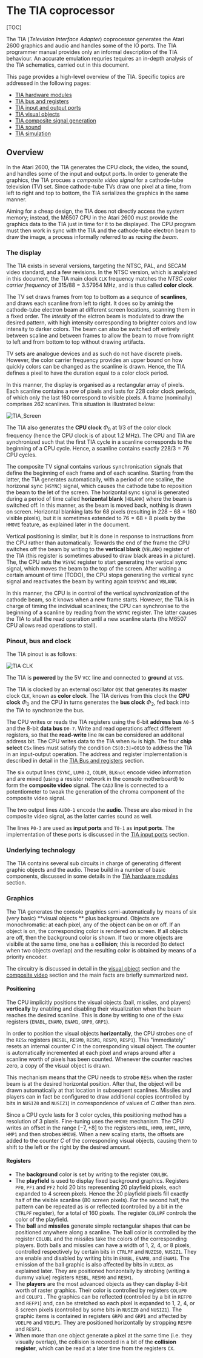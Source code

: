 # The TIA coprocessor

[TOC]

The TIA (*Television Interface Adapter*) coprocessor generates the Atari 2600 graphics and audio and handles some of the IO ports. The TIA programmer manual provides only an informal description of the TIA behaviour. An accurate emulation requries tequires an in-depth analysis of the TIA schematics, carried out in this document.

This page provides a high-level overview of the TIA. Specific topics are addressed in the following pages:

- [TIA hardware modules](TIA_Modules.md)
- [TIA bus and registers](TIA_Bus_Registers.md)
- [TIA input and output ports](TIA_Ports.md)
- [TIA visual objects](TIA_Visual_Objects.md)
- [TIA composite signal generation](TIA_Composite.md)
- [TIA sound](TIA_Sound.md)
- [TIA simulation](TIA_Simulation.md)

## Overview

In the Atari 2600, the TIA generates the CPU clock, the video, the sound, and handles some of the input and output ports. In order to generate the graphics, the TIA procues a *composite video signal* for a cathode-tube television (TV) set. Since cathode-tube TVs draw one pixel at a time, from left to right and top to bottom, the TIA serializes the graphics in the same manner.

Aiming for a cheap design, the TIA does not directly access the system memory; instead, the M6507 CPU in the Atari 2600 must provide the graphics data to the TIA just in time for it to be displayed. The CPU program must then work in sync with the TIA and the cathode-tube electron beam to draw the image, a process informally referred to as *racing the beam*.

### The display

The TIA exists in several versions, targeting the NTSC, PAL, and SECAM video standard, and a few revisions. In the NTSC version, which is analyized in this document, the TIA main clock `CLK` frequency matches the *NTSC color carrier frequency* of 315/88 = 3.57954 MHz, and is thus called **color clock**.

The TV set draws frames from top to bottom as a sequnce of **scanlines**, and draws each scanline from left to right. It does so by aminig the cathode-tube electron beam at different screen locations, scanning them in a fixed order. The  *intesity* of the elctron beam is modulated to draw the desired pattern, with high intensity corresponding to brighter colors and low intensity to darker colors. The beam can also be switched off entirely between scaline and between frames to allow the beam to move from right to left and from bottom to top without drawing artifacts.

TV sets are analogue devices and as such do not have discrete pixels. However, the color carrier frequency provides an upper bound on how quickly colors can be changed as the scanline is drawn. Hence, the TIA defines a pixel to have the duration equal to a color clock period.

In this manner, the display is organised as a rectangular array of pixels. Each scanline contains a row of pixels and lasts for 228 color clock periods, of which only the last 160 correspond to visible pixels. A frame (nominally) comprises 262 scanlines. This situation is illustrated below:

![TIA_Screen](Figures/TIA_Screen.svg)

The TIA also generates the **CPU clock** $\Phi_0$ at 1/3 of the color clock frequency (hence the CPU clock is of about 1.2 MHz). The CPU and TIA are synchronized such that the first TIA cycle in a scanline corresponds to the beginning of a CPU cycle. Hence, a scanline contains exactly $228/3=76$ CPU cycles.

The composite TV signal contains various synchronisation signals that define the beginning of each frame and of each scanline. Starting from the latter, the TIA generates automatically, with a period of one scaline, the horizonal sync (`HSYNC`) signal, which causes the cathode tube to reposition the beam to the let of the screen. The horizontal sync signal is generated during a period of time called **horizontal blank** (`HBLANK`) where the beam is switched off. In this manner, as the beam is moved back, nothing is drawn on screen. Horizontal blanking lats for 68 pixels (resulting in $228-68=160$ visible pixels), but it is sometimes extended to $76=68+8$ pixels by the `HMOVE` feature, as explained later in the document.

Vertical positioning is similar, but it is done in response to instructions from the CPU rather than automatically. Towards the end of the frame the CPU switches off the beam by writing to the **vertical blank**  (`VBLANK`) register of the TIA (this register is sometimes abused to draw black areas in a picture). The, the CPU sets the `VSYNC` register  to start generating the vertical sync signal, which moves the beam to the top of the screen. After waiting a certain amount of time (TODO), the CPU stops generating the vertical sync signal and reactivates the beam by writing again to`VSYNC` and `VBLANK`.

In this manner, the CPU is in control of the vertical synchronization of the cathode beam, so it knows when a new frame starts. However, the TIA is in charge of timing the individual scanlines; the CPU can synchronise to the beginning of a scanline by reading from the `WSYNC` register. The latter causes the TIA to stall the read operation until a new scanline starts (the M6507 CPU allows read operations to stall).

### Pinout, bus and clock

The TIA pinout is as follows:

![TIA CLK](Figures/TIA_Pinout.svg)

The TIA is **powered** by the 5V `VCC` line and connected to **ground** at `VSS`.

The TIA is clocked by an external oscillator `OSC` that generates its master clock `CLK`, known as **color clock**. The TIA derives from this clock the **CPU clock** $\Phi_0$ and the CPU in turns generates the **bus clock** $\Phi_2$, fed back into the TIA to synchronize the bus.

The CPU  writes or reads the TIA registers using the 6-bit **address bus**  `A0-5`  and the 8-bit **data bus** `D0-7`. Write and read operations affect different registers, so that the **read-write** line `RW` can be considered an additonal address bit. The CPU writes data to the TIA when `Rw` is high. The four **chip select** `CSx` lines must satisfy the condition `CS[0:3]=0010` to address the TIA in an input-output operation. The address and register implementation is described in detail in the [TIA Bus and registers](TIA_Bus_Registers.md) section.

The six output lines `CSYNC`, `LUM0-2`, `COLOR`, `BLKnot` encode video information and are mixed (using a resistor network in the console motherboard) to form the **composite video** signal. The `CADJ` line is connected to a potentiometer to tweak the generation of the chroma component of the composite video signal.

The two output lines `AUD0-1` encode the **audio**. These are also mixed in the composite video signal, as the latter carries sound as well.

The lines `P0-3` are used as **input ports** and `T0-1` as **input ports**. The implementation of these ports is discussed in the [TIA input ports](TIA_Ports.md) section.

### Underlying technology

The TIA contains several sub circuits in charge of generating different graphic objects and the audio. These build in a number of basic components, discussed in some details in the [TIA hardware modules](TIA_Modules.md) section.

### Graphics

The TIA generates the console graphics semi-automatically by means of six (very basic) **visual objects ** plus background. Objects are monochromatic: at each pixel, any of the object can be on or off. If an object is on, the corresponding color is rendered on screen. If all objects are off, then the background color is shown. If two or more objects are visibile at the same time, one has a  **collision**; this is recorded (to detect when two objects overlap) and the resulting color is obtained by means of a priority encoder.

The circuitry is discussed in detail in the [visual object](TIA_Visual_objects.md) section and the [composite video](TIA_Composite.md) section and the main facts are briefly summarized next.

#### Positioning

The CPU implicitly positions the visual objects (ball, missiles, and players) **vertically** by enabling and disabling their visualization when the beam reaches the desired scanline. This is done by writing to one of the `ENAx ` registers (`ENABL`,  `ENAM0`,  `ENAM1`,  `GRP0`,  `GRP1`).

In order to position the visual objects **horizontally**, the CPU strobes one of the `RESx` registers (`RESBL`, `RESM0`, `RESM1`, `RESP0`, `RESP1`). This "immediately" resets an internal counter $C$ in the corresponding visual object. The counter is automatically incremented at each pixel and wraps around after a scanline worth of pixels has been counted. Whenever the counter reaches zero, a copy of the visual object is drawn.

This mechanism means that the CPU needs to strobe `RESx` when the raster beam is at the desired horizontal position. After that, the object will be drawn automatically at that location in subsequent scanlines. Missiles and players can in fact be configured to draw additional copies (controlled by bits in `NUSIZ0` and `NUSIZ1`) in correspondence of values of $C$ other than zero.

Since a CPU cycle lasts for 3 color cycles, this positioning method has a resolution of 3 pixels. Fine-tuning uses the `HMOVE` mechanism. The CPU writes an offset in the range  $[-7,+8]$ to the registers  `HMBL`, `HMM0`, `HMM1`, `HMP0`, `HMP1` and then strobes `HMOVE`. When a new scaling starts, the offsets are added to the counter $C$ of the corresponding visual objects, causing them to shift to the left or the right by the desired amount.

#### Registers

* The **background** color is set by writing to the register `COULBK`.
* The **playfield** is used to display fixed background graphics. Registers `PF0`, `PF1` and `PF2` hold 20 bits representing 20 playfield pixels, each expanded to 4 screen pixels. Hence the 20 playfield pixels fill exactly half of the visible scanline (80 screen pixels). For the second half, the pattern can be repeated as is or reflected (controlled by a bit in the `CTRLPF` register), for a total of 160 pixels. The register `COLUPF` controls the color of the playfield.
* The **ball** and **missiles** generate simple rectangular shapes that can be positioned anywhere along a scanline. The ball color is controlled by the register `COLUBL` and the missiles take the colors of the corresponding players. Both balls and missiles can have a width of 1, 2, 4, or 8 pixels, controlled respectively by certain bits in `CTRLPF` and `NUZIS0`, `NUSIZ1`.  They are enable and disabled by writing bits in `ENABL`,  `ENAM0`, and `ENAM1`. The emission of the ball graphic is also affected by bits in `VLDEBL` as explained later. They are positioned horizontally by strobing (writing a dummy value) registers `RESBL`, `RESM0` and `RESM1`.
* The **players** are the most advanced objects as they can display 8-bit worth of raster graphics. Their color is controlled by registers `COLUP0` and `COLUP1` . The graphics can be reflected (controlled by a bit in `REFP0` and `REFP1`) and, can be stretched so each pixel is expanded to 1, 2, 4, or 8 screen pixels (controlled by some bits in `NUSIZ0` and `NUSIZ1`). The graphic items is contained in registers `GRP0` and `GRP1` and affected by `VDELP0` and `VDELP1`. They are positioned horizontally by stropping `RESP0` and `RESP1`.
* When more than one object generate a pixel at the same time (i.e. they visually overlap), the collision is recorded in a bit of the **collision register**, which can be read at a later time from the registers `CX`.
